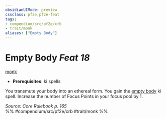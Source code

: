 ```yaml
---
obsidianUIMode: preview
cssclass: pf2e,pf2e-feat
tags:
- compendium/src/pf2e/crb
- trait/monk
aliases: ["Empty Body"]
---
```

# Empty Body  *Feat 18*  
[monk](../../rules/traits/monk.md)  

- **Prerequisites**: ki spells

You transmute your body into an ethereal form. You gain the [empty body](../spells/empty-body.md) ki spell. Increase the number of Focus Points in your focus pool by 1.

*Source: Core Rulebook p. 165*  
%% #compendium/src/pf2e/crb #trait/monk %%